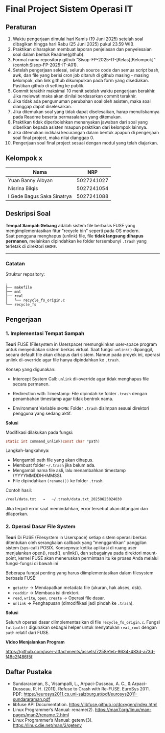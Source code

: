 # Final Project Sistem Operasi IT

## Peraturan
1. Waktu pengerjaan dimulai hari Kamis (19 Juni 2025) setelah soal dibagikan hingga hari Rabu (25 Juni 2025) pukul 23.59 WIB.
2. Praktikan diharapkan membuat laporan penjelasan dan penyelesaian soal dalam bentuk Readme(github).
3. Format nama repository github “Sisop-FP-2025-IT-[Kelas][Kelompok]” (contoh:Sisop-FP-2025-IT-A01).
4. Setelah pengerjaan selesai, seluruh source code dan semua script bash, awk, dan file yang berisi cron job ditaruh di github masing - masing kelompok, dan link github dikumpulkan pada form yang disediakan. Pastikan github di setting ke publik.
5. Commit terakhir maksimal 10 menit setelah waktu pengerjaan berakhir. Jika melewati maka akan dinilai berdasarkan commit terakhir.
6. Jika tidak ada pengumuman perubahan soal oleh asisten, maka soal dianggap dapat diselesaikan.
7. Jika ditemukan soal yang tidak dapat diselesaikan, harap menuliskannya pada Readme beserta permasalahan yang ditemukan.
8. Praktikan tidak diperbolehkan menanyakan jawaban dari soal yang diberikan kepada asisten maupun praktikan dari kelompok lainnya.
9. Jika ditemukan indikasi kecurangan dalam bentuk apapun di pengerjaan soal final project, maka nilai dianggap 0.
10. Pengerjaan soal final project sesuai dengan modul yang telah diajarkan.

## Kelompok x

Nama | NRP
--- | ---
Yuan Banny Albyan| 5027241027
Nisrina Bilqis | 5027241054
I Gede Bagus Saka Sinatrya| 5027241088

## Deskripsi Soal

**Tempat Sampah Gebang** adalah sistem file berbasis FUSE yang mengimplementasikan fitur "recycle bin" seperti pada OS modern.  
Saat pengguna menghapus (unlink) file, file **tidak langsung dihapus permanen**, melainkan dipindahkan ke folder tersembunyi `.trash` yang terletak di direktori `$HOME`.

---

### Catatan

Struktur repository:
```
.
├── makefile
├── mnt
├── real                        
│   └── recycle_fs_origin.c     
└── recycle_fs 
```

## Pengerjaan
### 1. Implementasi Tempat Sampah

**Teori**
FUSE (Filesystem in Userspace) memungkinkan user-space program untuk menyediakan sistem berkas virtual.
Saat fungsi `unlink()` dipanggil, secara default file akan dihapus dari sistem. Namun pada proyek ini, operasi unlink di-override agar file hanya dipindahkan ke `.trash`.

Konsep yang digunakan:

- Intercept System Call: `unlink` di-override agar tidak menghapus file secara permanen.

- Redirection with Timestamp: File dipindah ke folder `.trash` dengan penambahan timestamp agar tidak bentrok nama.

- Environment Variable `$HOME`: Folder `.trash` disimpan sesuai direktori pengguna yang sedang aktif.


**Solusi**

Modifikasi dilakukan pada fungsi:

```c
static int command_unlink(const char *path)
```
Langkah-langkahnya:

- Mengambil path file yang akan dihapus.
- Membuat folder `~/.trash` jika belum ada.
- Mengambil nama file asli, lalu menambahkan timestamp (YYYYMMDDHHMMSS).
- File dipindahkan `(rename())` ke folder `.trash`.

Contoh hasil:

```bash
/real/data.txt   →   ~/.trash/data.txt_20250625024030
```
Jika terjadi error saat memindahkan, error tersebut akan ditangani dan dilaporkan.

### 2. Operasi Dasar File System

**Teori**
Di FUSE (Filesystem in Userspace) setiap sistem operasi berkas ditentukan oleh serangkaian callback yang “menggantikan” panggilan sistem (sys-call) POSIX. Konsepnya: ketika aplikasi di ruang user menjalankan open(), read(), unlink(), dan sebagainya pada direktori mount-point, kernel FUSE akan meneruskan permintaan itu ke proses Anda melalui fungsi-fungsi di bawah ini

Beberapa fungsi penting yang harus diimplementasikan dalam filesystem berbasis FUSE:

- `getattr` → Mendapatkan metadata file (ukuran, hak akses, dsb).
- `readdir` → Membaca isi direktori.
- `read`, `write`, `open`, `create` → Operasi file dasar.
- `unlink` → Penghapusan (dimodifikasi jadi pindah ke `.trash`).

**Solusi**

Seluruh operasi dasar diimplementasikan di file `recycle_fs_origin.c`.
Fungsi `fullpath()` digunakan sebagai helper untuk menyatukan `real_root` dengan `path` relatif dari FUSE.


**Video Menjalankan Program**

https://github.com/user-attachments/assets/7258e1eb-8634-483d-a73d-f48c2f486f5f

## Daftar Pustaka

- Sundararaman, S., Visampalli, L., Arpaci-Dusseau, A. C., & Arpaci-Dusseau, R. H. (2011). Refuse to Crash with Re-FUSE. EuroSys 2011. PDF: https://eurosys2011.cs.uni-salzburg.at/pdf/eurosys2011-sundararaman.pdf
- libfuse API Documentation. https://libfuse.github.io/doxygen/index.html
- Linux Programmer’s Manual: rename(2). https://man7.org/linux/man-pages/man2/rename.2.html
- Linux Programmer’s Manual: getenv(3). https://linux.die.net/man/3/getenv
